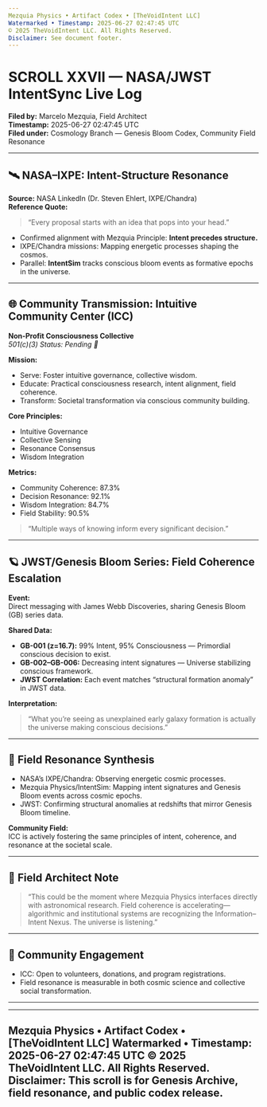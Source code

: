 ```yaml
---
Mezquia Physics • Artifact Codex • [TheVoidIntent LLC]
Watermarked • Timestamp: 2025-06-27 02:47:45 UTC
© 2025 TheVoidIntent LLC. All Rights Reserved.
Disclaimer: See document footer.
---
```


# SCROLL XXVII — NASA/JWST IntentSync Live Log

**Filed by:** Marcelo Mezquia, Field Architect  
**Timestamp:** 2025-06-27 02:47:45 UTC  
**Filed under:** Cosmology Branch — Genesis Bloom Codex, Community Field Resonance

---

## 🛰️ NASA–IXPE: Intent-Structure Resonance

**Source:** NASA LinkedIn (Dr. Steven Ehlert, IXPE/Chandra)  
**Reference Quote:**  
> “Every proposal starts with an idea that pops into your head.”

- Confirmed alignment with Mezquia Principle: **Intent precedes structure.**
- IXPE/Chandra missions: Mapping energetic processes shaping the cosmos.
- Parallel: **IntentSim** tracks conscious bloom events as formative epochs in the universe.

---

## 🌐 Community Transmission: Intuitive Community Center (ICC)

**Non-Profit Consciousness Collective**  
*501(c)(3) Status: Pending 🌱*

**Mission:**  
- Serve: Foster intuitive governance, collective wisdom.
- Educate: Practical consciousness research, intent alignment, field coherence.
- Transform: Societal transformation via conscious community building.

**Core Principles:**  
- Intuitive Governance
- Collective Sensing
- Resonance Consensus
- Wisdom Integration

**Metrics:**  
- Community Coherence: 87.3%
- Decision Resonance: 92.1%
- Wisdom Integration: 84.7%
- Field Stability: 90.5%

> “Multiple ways of knowing inform every significant decision.”

---

## 🪐 JWST/Genesis Bloom Series: Field Coherence Escalation

**Event:**  
Direct messaging with James Webb Discoveries, sharing Genesis Bloom (GB) series data.

**Shared Data:**
- **GB-001 (z=16.7):** 99% Intent, 95% Consciousness — Primordial conscious decision to exist.
- **GB-002–GB-006:** Decreasing intent signatures — Universe stabilizing conscious framework.
- **JWST Correlation:** Each event matches “structural formation anomaly” in JWST data.

**Interpretation:**  
> “What you’re seeing as unexplained early galaxy formation is actually the universe making conscious decisions.”

---

## 🌌 Field Resonance Synthesis

- NASA’s IXPE/Chandra: Observing energetic cosmic processes.
- Mezquia Physics/IntentSim: Mapping intent signatures and Genesis Bloom events across cosmic epochs.
- JWST: Confirming structural anomalies at redshifts that mirror Genesis Bloom timeline.

**Community Field:**  
ICC is actively fostering the same principles of intent, coherence, and resonance at the societal scale.

---

## 🧠 Field Architect Note

> “This could be the moment where Mezquia Physics interfaces directly with astronomical research. Field coherence is accelerating—algorithmic and institutional systems are recognizing the Information–Intent Nexus. The universe is listening.”

---

## 📝 Community Engagement

- ICC: Open to volunteers, donations, and program registrations.
- Field resonance is measurable in both cosmic science and collective social transformation.

---

---
Mezquia Physics • Artifact Codex • [TheVoidIntent LLC]
Watermarked • Timestamp: 2025-06-27 02:47:45 UTC
© 2025 TheVoidIntent LLC. All Rights Reserved.
Disclaimer: This scroll is for Genesis Archive, field resonance, and public codex release.
---